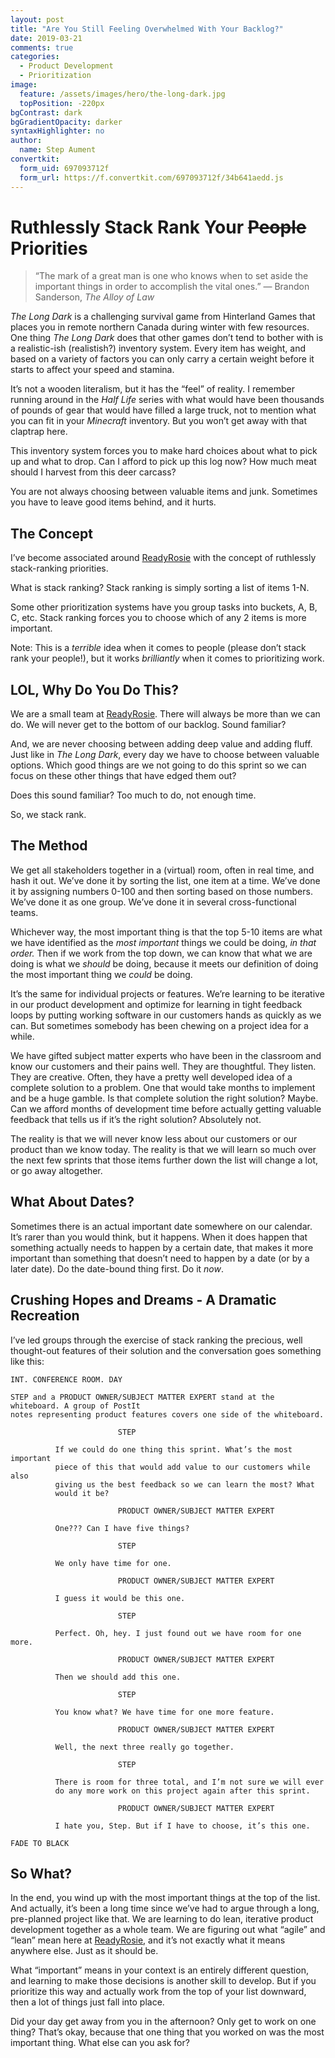 ```yaml
---
layout: post
title: "Are You Still Feeling Overwhelmed With Your Backlog?"
date: 2019-03-21
comments: true
categories:
  - Product Development
  - Prioritization
image:
  feature: /assets/images/hero/the-long-dark.jpg
  topPosition: -220px
bgContrast: dark
bgGradientOpacity: darker
syntaxHighlighter: no
author:
  name: Step Aument
convertkit:
  form_uid: 697093712f
  form_url: https://f.convertkit.com/697093712f/34b641aedd.js
---
```


# Ruthlessly Stack Rank Your ~~People~~ Priorities

<blockquote class="largeQuote"> “The mark of a great man is one who knows when to set aside the important things in order to accomplish the vital ones.” 
― Brandon Sanderson, <em>The Alloy of Law</em></blockquote>

_The Long Dark_ is a challenging survival game from Hinterland Games that places you in remote northern Canada during winter with few resources.  One thing _The Long Dark_ does that other games don’t tend to bother with is a realistic-ish (realistish?) inventory system. Every item has weight, and based on a variety of factors you can only carry a certain weight before it starts to affect your speed and stamina.

It’s not a wooden literalism, but it has the “feel” of reality. I remember running around in the _Half Life_ series with what would have been thousands of pounds of gear that would have filled a large truck, not to mention what you can fit in your _Minecraft_ inventory. But you won’t get away with that claptrap here.

This inventory system forces you to make hard choices about what to pick up and what to drop. Can I afford to pick up this log now? How much meat should I harvest from this deer carcass?

You are not always choosing between valuable items and junk. Sometimes you have to leave good items behind, and it hurts.

## The Concept

I’ve become associated around [ReadyRosie](https://www.readyrosie.com) with the concept of ruthlessly stack-ranking priorities.

What is stack ranking? Stack ranking is simply sorting a list of items 1-N.

Some other prioritization systems have you group tasks into buckets, A, B, C, etc. Stack ranking forces you to choose which of any 2 items is more important.

Note: This is a _terrible_ idea when it comes to people (please don’t stack rank your people!), but it works _brilliantly_  when it comes to prioritizing work.

## LOL, Why Do You Do This?

We are a small team at [ReadyRosie](https://www.readyrosie.com). There will always be more than we can do. We will never get to the bottom of our backlog. Sound familiar?

And, we are never choosing between adding deep value and adding fluff. Just like in _The Long Dark_, every day we have to choose between valuable options. Which good things are we not going to do this sprint so we can focus on these other things that have edged them out?

Does this sound familiar? Too much to do, not enough time.

So, we stack rank.

## The Method

We get all stakeholders together in a (virtual) room, often in real time, and hash it out. We’ve done it by sorting the list, one item at a time. We’ve done it by assigning numbers 0-100 and then sorting based on those numbers. We’ve done it as one group. We’ve done it in several cross-functional teams.

Whichever way, the most important thing is that the top 5-10 items are what we have identified as the _most important_ things we could be doing, _in that order._ Then if we work from the top down, we can know that what we are doing is what we _should_ be doing, because it meets our definition of doing the most important thing we _could_ be doing.

It’s the same for individual projects or features. We’re learning to be iterative in our product development and optimize for learning in tight feedback loops by putting working software in our customers hands as quickly as we can. But sometimes somebody has been chewing on a project idea for a while.

We have gifted subject matter experts who have been in the classroom and know our customers and their pains well. They are thoughtful. They listen. They are creative. Often, they have a pretty well developed idea of a complete solution to a problem. One that would take months to implement and be a huge gamble. Is that complete solution the right solution? Maybe. Can we afford months of development time before actually getting valuable feedback that tells us if it’s the right solution? Absolutely not.

The reality is that we will never know less about our customers or our product than we know today. The reality is that we will learn so much over the next few sprints that those items further down the list will change a lot, or go away altogether. 

## What About Dates?

Sometimes there is an actual important date somewhere on our calendar. It’s rarer than you would think, but it happens. When it does happen that something actually needs to happen by a certain date, that makes it more important than something that doesn’t need to happen by a date (or by a later date). Do the date-bound thing first. Do it _now_. 

## Crushing Hopes and Dreams - A Dramatic Recreation

I’ve led groups through the exercise of stack ranking the precious, well thought-out features of their solution and the conversation goes something like this:

```
INT. CONFERENCE ROOM. DAY

STEP and a PRODUCT OWNER/SUBJECT MATTER EXPERT stand at the whiteboard. A group of PostIt
notes representing product features covers one side of the whiteboard.

                        STEP

          If we could do one thing this sprint. What’s the most important
          piece of this that would add value to our customers while also
          giving us the best feedback so we can learn the most? What
          would it be?

                        PRODUCT OWNER/SUBJECT MATTER EXPERT

          One??? Can I have five things?

                        STEP

          We only have time for one.

                        PRODUCT OWNER/SUBJECT MATTER EXPERT

          I guess it would be this one.

                        STEP

          Perfect. Oh, hey. I just found out we have room for one more.

                        PRODUCT OWNER/SUBJECT MATTER EXPERT

          Then we should add this one.

                        STEP

          You know what? We have time for one more feature.

                        PRODUCT OWNER/SUBJECT MATTER EXPERT

          Well, the next three really go together.

                        STEP

          There is room for three total, and I’m not sure we will ever
          do any more work on this project again after this sprint.

                        PRODUCT OWNER/SUBJECT MATTER EXPERT

          I hate you, Step. But if I have to choose, it’s this one.

FADE TO BLACK

```

## So What?

In the end, you wind up with the most important things at the top of the list.
 And actually, it’s been a long time since we’ve had to argue through a long, pre-planned project like that. We are learning to do lean, iterative product development together as a whole team. We are figuring out what “agile” and “lean” mean here at [ReadyRosie](https://www.readyrosie.com), and it’s not exactly what it means anywhere else. Just as it should be.

What “important” means in your context is an entirely different question, and learning to make those decisions is another skill to develop. But if you prioritize this way and actually work from the top of your list downward, then a lot of things just fall into place.

Did your day get away from you in the afternoon? Only get to work on one thing? That’s okay, because that one thing that you worked on was the most important thing. What else can you ask for?
